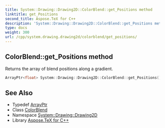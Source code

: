 ```yaml
---
title: System::Drawing::Drawing2D::ColorBlend::get_Positions method
linktitle: get_Positions
second_title: Aspose.TeX for C++
description: 'System::Drawing::Drawing2D::ColorBlend::get_Positions method. Returns the array of blend positions along a gradient in C++.'
type: docs
weight: 300
url: /cpp/system.drawing.drawing2d/colorblend/get_positions/
---
```

## ColorBlend::get_Positions method


Returns the array of blend positions along a gradient.

```cpp
ArrayPtr<float> System::Drawing::Drawing2D::ColorBlend::get_Positions()
```

## See Also

* Typedef [ArrayPtr](../../../system/arrayptr/)
* Class [ColorBlend](../)
* Namespace [System::Drawing::Drawing2D](../../)
* Library [Aspose.TeX for C++](../../../)
